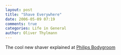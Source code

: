 ```yaml
---
layout: post
title: "Shave Everywhere"
date: 2006-05-09 07:19
comments: true
categories: Life in General
author: Oliver Thylmann
---
```



The cool new shaver explained at [Philips Bodygroom](http://www.shaveeverywhere.com/)



